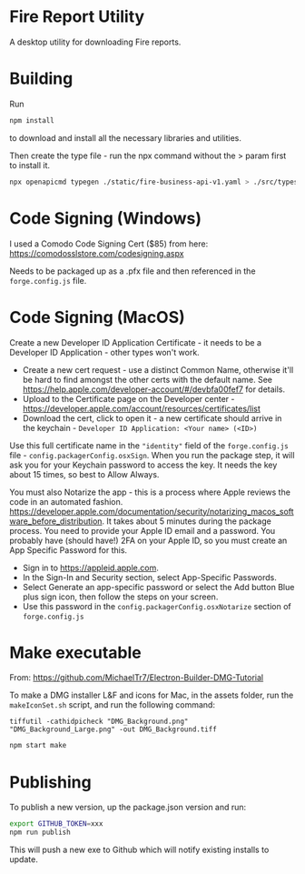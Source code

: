 # Fire Report Utility
A desktop utility for downloading Fire reports.

# Building
Run 
```bash
npm install
```
to download and install all the necessary libraries and utilities. 

Then create the type file - run the npx command without the > param first to install it. 
```bash
npx openapicmd typegen ./static/fire-business-api-v1.yaml > ./src/types/fire-business-api.d.ts
```


# Code Signing (Windows) 
I used a Comodo Code Signing Cert ($85) from here: https://comodosslstore.com/codesigning.aspx

Needs to be packaged up as a .pfx file and then referenced in the `forge.config.js` file. 

# Code Signing (MacOS)
Create a new Developer ID Application Certificate - it needs to be a Developer ID Application - other types won't work.
- Create a new cert request - use a distinct Common Name, otherwise it'll be hard to find amongst the other certs with the default name. See https://help.apple.com/developer-account/#/devbfa00fef7 for details. 
- Upload to the Certificate page on the Developer center - https://developer.apple.com/account/resources/certificates/list 
- Download the cert, click to open it - a new certificate should arrive in the keychain - `Developer ID Application: <Your name> (<ID>)` 

Use this full certificate name in the `"identity"` field of the `forge.config.js` file - `config.packagerConfig.osxSign`. When you run the package step, it will ask you for your Keychain password to access the key. It needs the key about 15 times, so best to Allow Always. 

You must also Notarize the app - this is a process where Apple reviews the code in an automated fashion. https://developer.apple.com/documentation/security/notarizing_macos_software_before_distribution. It takes about 5 minutes during the package process. You need to provide your Apple ID email and a password. You probably have (should have!) 2FA on your Apple ID, so you must create an App Specific Password for this.

- Sign in to https://appleid.apple.com.
- In the Sign-In and Security section, select App-Specific Passwords.
- Select Generate an app-specific password or select the Add button Blue plus sign icon, then follow the steps on your screen.
- Use this password in the `config.packagerConfig.osxNotarize` section of `forge.config.js`

# Make executable

From: https://github.com/MichaelTr7/Electron-Builder-DMG-Tutorial

To make a DMG installer L&F and icons for Mac, in the assets folder, run the `makeIconSet.sh` script, and run the following command: 

```
tiffutil -cathidpicheck "DMG_Background.png" "DMG_Background_Large.png" -out DMG_Background.tiff
```


```bash
npm start make
```



# Publishing
To publish a new version, up the package.json version and run:
```bash
export GITHUB_TOKEN=xxx
npm run publish
```

This will push a new exe to Github which will notify existing installs to update.

